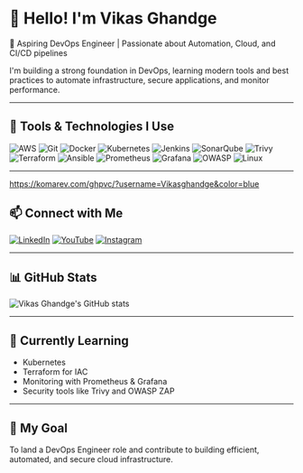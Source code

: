 # 👋 Hello! I'm Vikas Ghandge

🚀 Aspiring DevOps Engineer | Passionate about Automation, Cloud, and CI/CD pipelines

I'm building a strong foundation in DevOps, learning modern tools and best practices to automate infrastructure, secure applications, and monitor performance.

---

## 🔧 Tools & Technologies I Use

![AWS](https://img.shields.io/badge/AWS-232F3E?style=for-the-badge&logo=amazon-aws&logoColor=white)
![Git](https://img.shields.io/badge/Git-F05032?style=for-the-badge&logo=git&logoColor=white)
![Docker](https://img.shields.io/badge/Docker-2496ED?style=for-the-badge&logo=docker&logoColor=white)
![Kubernetes](https://img.shields.io/badge/Kubernetes-326CE5?style=for-the-badge&logo=kubernetes&logoColor=white)
![Jenkins](https://img.shields.io/badge/Jenkins-D24939?style=for-the-badge&logo=jenkins&logoColor=white)
![SonarQube](https://img.shields.io/badge/SonarQube-4E9BCD?style=for-the-badge&logo=sonarqube&logoColor=white)
![Trivy](https://img.shields.io/badge/Trivy-0F0F0F?style=for-the-badge&logo=trivy&logoColor=white)
![Terraform](https://img.shields.io/badge/Terraform-7B42BC?style=for-the-badge&logo=terraform&logoColor=white)
![Ansible](https://img.shields.io/badge/Ansible-EE0000?style=for-the-badge&logo=ansible&logoColor=white)
![Prometheus](https://img.shields.io/badge/Prometheus-E6522C?style=for-the-badge&logo=prometheus&logoColor=white)
![Grafana](https://img.shields.io/badge/Grafana-F46800?style=for-the-badge&logo=grafana&logoColor=white)
![OWASP](https://img.shields.io/badge/OWASP-000000?style=for-the-badge&logo=owasp&logoColor=white)
![Linux](https://img.shields.io/badge/Linux-FCC624?style=for-the-badge&logo=linux&logoColor=black)

---

https://komarev.com/ghpvc/?username=Vikasghandge&color=blue

## 📫 Connect with Me

[![LinkedIn](https://img.shields.io/badge/LinkedIn-blue?style=for-the-badge&logo=linkedin&logoColor=white)](https://linkedin.com/in/your-link)
[![YouTube](https://img.shields.io/badge/YouTube-red?style=for-the-badge&logo=youtube&logoColor=white)](https://youtube.com/yourchannel)
[![Instagram](https://img.shields.io/badge/Instagram-E4405F?style=for-the-badge&logo=instagram&logoColor=white)](https://instagram.com/yourprofile)

---

## 📊 GitHub Stats

![Vikas Ghandge's GitHub stats](https://github-readme-stats.vercel.app/api?username=Vikasghandge&show_icons=true&theme=tokyonight)

---

## 🧠 Currently Learning

- Kubernetes
- Terraform for IAC
- Monitoring with Prometheus & Grafana
- Security tools like Trivy and OWASP ZAP

---

## 🌱 My Goal

To land a DevOps Engineer role and contribute to building efficient, automated, and secure cloud infrastructure.
